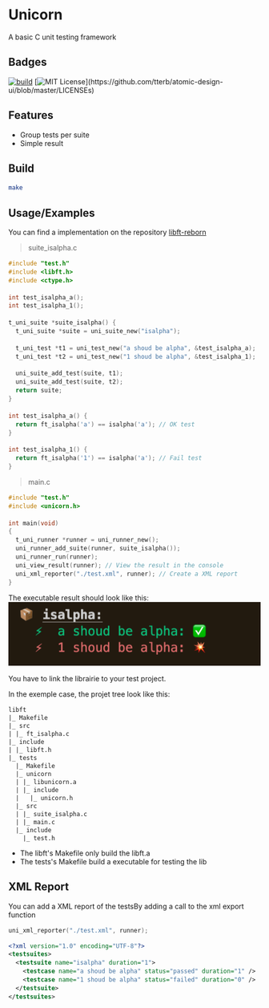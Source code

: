 # Unicorn

A basic C unit testing framework

## Badges

[![build](https://github.com/MajorTom327/unicorn/actions/workflows/build.yml/badge.svg)](https://github.com/MajorTom327/unicorn/actions/workflows/build.yml)
[![MIT License](https://img.shields.io/apm/l/atomic-design-ui.svg?)](https://github.com/tterb/atomic-design-ui/blob/master/LICENSEs)

## Features

- Group tests per suite
- Simple result

## Build

```bash
make
```


## Usage/Examples

You can find a implementation on the repository [libft-reborn](https://github.com/MajorTom327/libft-reborn)

> suite_isalpha.c
```C
#include "test.h"
#include <libft.h>
#include <ctype.h>

int test_isalpha_a();
int test_isalpha_1();

t_uni_suite *suite_isalpha() {
  t_uni_suite *suite = uni_suite_new("isalpha");

  t_uni_test *t1 = uni_test_new("a shoud be alpha", &test_isalpha_a);
  t_uni_test *t2 = uni_test_new("1 shoud be alpha", &test_isalpha_1);

  uni_suite_add_test(suite, t1);
  uni_suite_add_test(suite, t2);
  return suite;
}

int test_isalpha_a() {
  return ft_isalpha('a') == isalpha('a'); // OK test
}

int test_isalpha_1() {
  return ft_isalpha('1') == isalpha('a'); // Fail test
}
```

> main.c
```C
#include "test.h"
#include <unicorn.h>

int main(void)
{
  t_uni_runner *runner = uni_runner_new();
  uni_runner_add_suite(runner, suite_isalpha());
  uni_runner_run(runner);
  uni_view_result(runner); // View the result in the console
  uni_xml_reporter("./test.xml", runner); // Create a XML report
}
```

The executable result should look like this:
![result](screen/result.png)

You have to link the librairie to your test project.

In the exemple case, the projet tree look like this:
```
libft
|_ Makefile
|_ src
| |_ ft_isalpha.c
|_ include
| |_ libft.h
|_ tests
  |_ Makefile
  |_ unicorn
  | |_ libunicorn.a
  | |_ include
  |   |_ unicorn.h
  |_ src
  | |_ suite_isalpha.c
  | |_ main.c
  |_ include
    |_ test.h
```

- The libft's Makefile only build the libft.a
- The tests's Makefile build a executable for testing the lib

## XML Report
You can add a XML report of the testsBy adding a call to the xml export function

```C
uni_xml_reporter("./test.xml", runner);
```

```xml
<?xml version="1.0" encoding="UTF-8"?>
<testsuites>
  <testsuite name="isalpha" duration="1">
    <testcase name="a shoud be alpha" status="passed" duration="1" />
    <testcase name="1 shoud be alpha" status="failed" duration="0" />
  </testsuite>
</testsuites>

```

